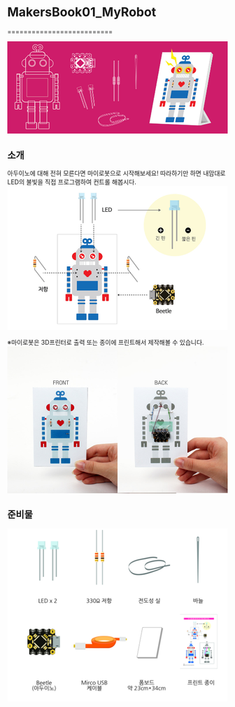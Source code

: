 # MakersBook01_MyRobot
==========================

![ScreenShot](https://raw.githubusercontent.com/makezonefablab/MakersBook01_MyRobot/master/img/main.jpg)  

소개
--------------
아두이노에 대해 전혀 모른다면 마이로봇으로 시작해보세요! 따라하기만 하면 내맘대로 LED의 불빛을 직접 프로그램하여 컨트롤 해봅시다.
![ScreenShot](https://raw.githubusercontent.com/makezonefablab/MakersBook01_MyRobot/master/img/assemble01.jpg)

※마이로봇은 3D프린터로 출력 또는 종이에 프린트해서 제작해볼 수 있습니다. 
![ScreenShot](https://github.com/makezonefablab/MakersBook01_MyRobot/blob/master/img/assemble.jpg)   


준비물
--------------
![ScreenShot](https://raw.githubusercontent.com/makezonefablab/MakersBook01_MyRobot/master/img/material.jpg)


